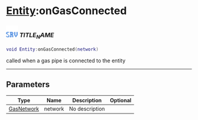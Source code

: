 # [Entity](../entity/README.md):onGasConnected

### <img src="../../.gitbook/assets/server.png" width="32" height="32" /> $TITLE_NAME$

```lua
void Entity:onGasConnected(network)
```

called when a gas pipe is connected to the entity<br>

-----------------
## Parameters

| Type   | Name | Description | Optional |
| ------ | ---- | ----------- | -------: |
| [GasNetwork](../gasnetwork/README.md) | network | No description |  |
